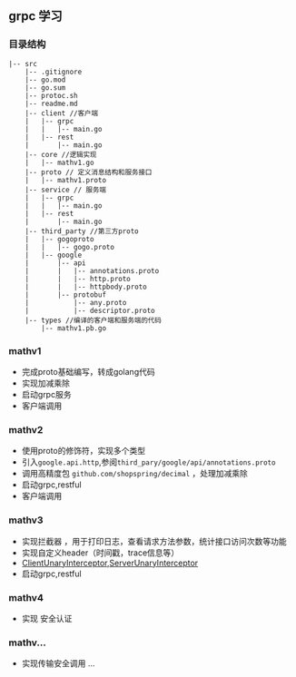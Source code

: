## grpc 学习



### 目录结构 

```
|-- src
    |-- .gitignore
    |-- go.mod
    |-- go.sum
    |-- protoc.sh
    |-- readme.md
    |-- client //客户端
    |   |-- grpc
    |   |   |-- main.go
    |   |-- rest
    |       |-- main.go
    |-- core //逻辑实现
    |   |-- mathv1.go
    |-- proto // 定义消息结构和服务接口
    |   |-- mathv1.proto
    |-- service // 服务端 
    |   |-- grpc
    |   |   |-- main.go
    |   |-- rest
    |       |-- main.go
    |-- third_party //第三方proto
    |   |-- gogoproto
    |   |   |-- gogo.proto
    |   |-- google
    |       |-- api
    |       |   |-- annotations.proto
    |       |   |-- http.proto
    |       |   |-- httpbody.proto
    |       |-- protobuf
    |           |-- any.proto
    |           |-- descriptor.proto
    |-- types //编译的客户端和服务端的代码 
        |-- mathv1.pb.go
```


### mathv1
- 完成proto基础编写，转成golang代码
- 实现加减乘除
- 启动grpc服务
- 客户端调用


### mathv2
- 使用proto的修饰符，实现多个类型
- 引入`google.api.http`,参阅`third_pary/google/api/annotations.proto`
- 调用高精度包 `github.com/shopspring/decimal` ，处理加减乘除
- 启动grpc,restful
- 客户端调用



### mathv3
- 实现拦截器 ，用于打印日志，查看请求方法参数，统计接口访问次数等功能
- 实现自定义header（时间戳，trace信息等）
- [ClientUnaryInterceptor](./client/interceptor.go),[ServerUnaryInterceptor](./service/interceptor.go)
- 启动grpc,restful


### mathv4
- 实现 安全认证
### mathv...
- 实现传输安全调用
...